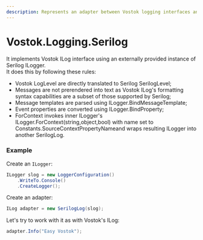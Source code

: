 ```yaml
---
description: Represents an adapter between Vostok logging interfaces and Serilog.
---
```


# Vostok.Logging.Serilog

It implements Vostok ILog interface using an externally provided instance of Serilog ILogger.   
It does this by following these rules:

* Vostok LogLevel are directly translated to Serilog SerilogLevel;
* Messages are not prerendered into text as Vostok ILog's formatting syntax capabilities are a subset of those supported by Serilog;
* Message templates are parsed using ILogger.BindMessageTemplate;
* Event properties are converted using ILogger.BindProperty;
* ForContext invokes inner ILogger's ILogger.ForContext\(string,object,bool\) with name set to Constants.SourceContextPropertyNameand wraps resulting ILogger into another SerilogLog.

### Example

Create an `ILogger`:

```csharp
ILogger slog = new LoggerConfiguration()
    .WriteTo.Console()
    .CreateLogger();
```

Create an adapter:

```csharp
ILog adapter = new SerilogLog(slog);
```

Let's try to work with it as with Vostok's ILog:

```csharp
adapter.Info("Easy Vostok");
```



